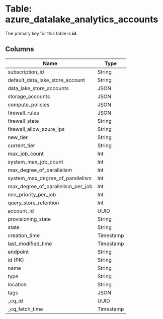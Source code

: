 # Table: azure_datalake_analytics_accounts


The primary key for this table is **id**.


## Columns
| Name          | Type          |
| ------------- | ------------- |
|subscription_id|String|
|default_data_lake_store_account|String|
|data_lake_store_accounts|JSON|
|storage_accounts|JSON|
|compute_policies|JSON|
|firewall_rules|JSON|
|firewall_state|String|
|firewall_allow_azure_ips|String|
|new_tier|String|
|current_tier|String|
|max_job_count|Int|
|system_max_job_count|Int|
|max_degree_of_parallelism|Int|
|system_max_degree_of_parallelism|Int|
|max_degree_of_parallelism_per_job|Int|
|min_priority_per_job|Int|
|query_store_retention|Int|
|account_id|UUID|
|provisioning_state|String|
|state|String|
|creation_time|Timestamp|
|last_modified_time|Timestamp|
|endpoint|String|
|id (PK)|String|
|name|String|
|type|String|
|location|String|
|tags|JSON|
|_cq_id|UUID|
|_cq_fetch_time|Timestamp|